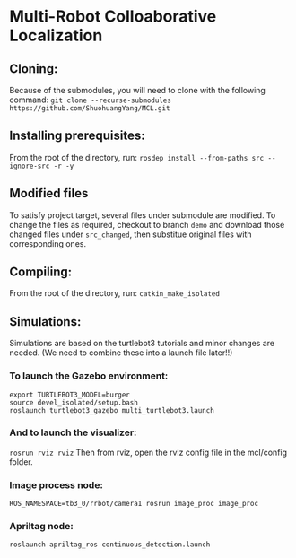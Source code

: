 # Multi-Robot Colloaborative Localization

## Cloning: 
Because of the submodules, you will need to clone with the following command: `git clone --recurse-submodules https://github.com/ShuohuangYang/MCL.git`

## Installing prerequisites:
From the root of the directory, run: `rosdep install --from-paths src --ignore-src -r -y`

## Modified files 
To satisfy project target, several files under submodule are modified. To change the files as required, checkout to branch `demo` and download those changed files under `src_changed`, then substitue original files with corresponding ones.

## Compiling:
From the root of the directory, run: `catkin_make_isolated`

## Simulations:
Simulations are based on the turtlebot3 tutorials and minor changes are needed.
(We need to combine these into a launch file later!!)
### To launch the Gazebo environment:

```
export TURTLEBOT3_MODEL=burger
source devel_isolated/setup.bash
roslaunch turtlebot3_gazebo multi_turtlebot3.launch
```

### And to launch the visualizer:
`rosrun rviz rviz`
Then from rviz, open the rviz config file in the mcl/config folder.

### Image process node:
`ROS_NAMESPACE=tb3_0/rrbot/camera1 rosrun image_proc image_proc`
### Apriltag node:
`roslaunch apriltag_ros continuous_detection.launch`
